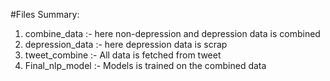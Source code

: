 #Files Summary:

1. combine_data :- here non-depression and depression data is combined
2. depression_data :- here depression data is scrap
3. tweet_combine :- All data is fetched from tweet
4. Final_nlp_model :- Models is trained on the combined data
